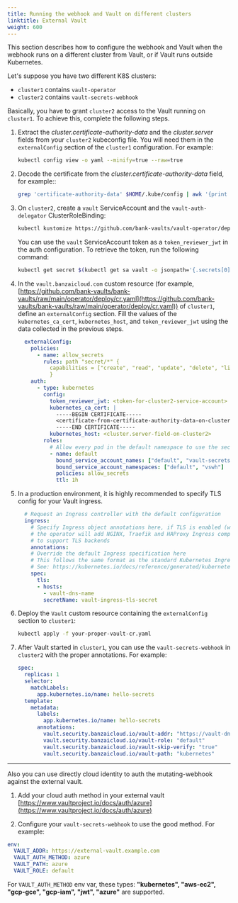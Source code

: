 ```yaml
---
title: Running the webhook and Vault on different clusters
linktitle: External Vault
weight: 600
---
```


This section describes how to configure the webhook and Vault when the webhook runs on a different cluster from Vault, or if Vault runs outside Kubernetes.

Let's suppose you have two different K8S clusters:

- `cluster1` contains `vault-operator`
- `cluster2` contains `vault-secrets-webhook`

Basically, you have to grant `cluster2` access to the Vault running on `cluster1`. To achieve this, complete the following steps.

1. Extract the *cluster.certificate-authority-data* and the *cluster.server* fields from your `cluster2` kubeconfig file. You will need them in the `externalConfig` section of the `cluster1` configuration. For example:

    ```bash
    kubectl config view -o yaml --minify=true --raw=true
    ```

1. Decode the certificate from the *cluster.certificate-authority-data* field, for example::

    ```bash
    grep 'certificate-authority-data' $HOME/.kube/config | awk '{print $2}' | base64 --decode
    ```

1. On `cluster2`, create a `vault` ServiceAccount and the `vault-auth-delegator` ClusterRoleBinding:

    ```bash
    kubectl kustomize https://github.com/bank-vaults/vault-operator/deploy/rbac | kubectl apply -f -
    ```

    You can use the `vault` ServiceAccount token as a `token_reviewer_jwt` in the auth configuration. To retrieve the token, run the following command:

    ```bash
    kubectl get secret $(kubectl get sa vault -o jsonpath='{.secrets[0].name}') -o jsonpath='{.data.token}' | base64 --decode
    ```

1. In the `vault.banzaicloud.com` custom resource (for example, [https://github.com/bank-vaults/bank-vaults/raw/main/operator/deploy/cr.yaml](https://github.com/bank-vaults/bank-vaults/raw/main/operator/deploy/cr.yaml)) of `cluster1`, define an `externalConfig` section. Fill the values of the `kubernetes_ca_cert`, `kubernetes_host`, and `token_reviewer_jwt` using the data collected in the previous steps.

    ```yaml
      externalConfig:
        policies:
          - name: allow_secrets
            rules: path "secret/*" {
              capabilities = ["create", "read", "update", "delete", "list"]
              }
        auth:
          - type: kubernetes
            config:
              token_reviewer_jwt: <token-for-cluster2-service-account>
              kubernetes_ca_cert: |
                -----BEGIN CERTIFICATE-----
                <certificate-from-certificate-authority-data-on-cluster2>
                -----END CERTIFICATE-----
              kubernetes_host: <cluster.server-field-on-cluster2>
            roles:
              # Allow every pod in the default namespace to use the secret kv store
              - name: default
                bound_service_account_names: ["default", "vault-secrets-webhook"]
                bound_service_account_namespaces: ["default", "vswh"]
                policies: allow_secrets
                ttl: 1h
    ```

1. In a production environment, it is highly recommended to specify TLS config for your Vault ingress.

    ```yaml
      # Request an Ingress controller with the default configuration
      ingress:
        # Specify Ingress object annotations here, if TLS is enabled (which is by default)
        # the operator will add NGINX, Traefik and HAProxy Ingress compatible annotations
        # to support TLS backends
        annotations:
        # Override the default Ingress specification here
        # This follows the same format as the standard Kubernetes Ingress
        # See: https://kubernetes.io/docs/reference/generated/kubernetes-api/v1.13/#ingressspec-v1beta1-extensions
        spec:
          tls:
          - hosts:
            - vault-dns-name
            secretName: vault-ingress-tls-secret
    ```

1. Deploy the `Vault` custom resource containing the `externalConfig` section to `cluster1`:

    ```bash
    kubectl apply -f your-proper-vault-cr.yaml
    ```

1. After Vault started in `cluster1`, you can use the `vault-secrets-webhook` in `cluster2` with the proper annotations. For example:

    ```yaml
    spec:
      replicas: 1
      selector:
        matchLabels:
          app.kubernetes.io/name: hello-secrets
      template:
        metadata:
          labels:
            app.kubernetes.io/name: hello-secrets
          annotations:
            vault.security.banzaicloud.io/vault-addr: "https://vault-dns-name:443"
            vault.security.banzaicloud.io/vault-role: "default"
            vault.security.banzaicloud.io/vault-skip-verify: "true"
            vault.security.banzaicloud.io/vault-path: "kubernetes"
    ```

--- 

Also you can use directly cloud identity to auth the mutating-webhook against the external vault.

1. Add your cloud auth method in your external vault [https://www.vaultproject.io/docs/auth/azure](https://www.vaultproject.io/docs/auth/azure)

2. Configure your `vault-secrets-webhook` to use the good method. For example:
```yaml
env:
  VAULT_ADDR: https://external-vault.example.com
  VAULT_AUTH_METHOD: azure
  VAULT_PATH: azure
  VAULT_ROLE: default
```
For `VAULT_AUTH_METHOD` env var, these types: **"kubernetes", "aws-ec2", "gcp-gce", "gcp-iam", "jwt", "azure"** are supported.
